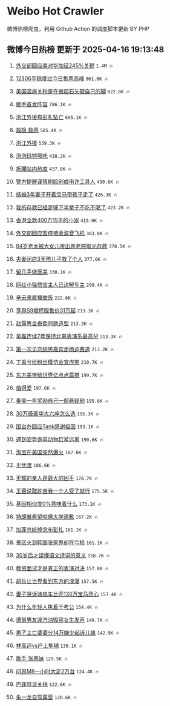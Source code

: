 # Weibo Hot Crawler 



微博热榜爬虫，利用 Github Action 的调度脚本更新 BY PHP 


## 微博今日热榜 更新于 2025-04-16 19:13:48 
1. [外交部回应美对华加征245%关税](https://s.weibo.com/weibo?q=%23%E5%A4%96%E4%BA%A4%E9%83%A8%E5%9B%9E%E5%BA%94%E7%BE%8E%E5%AF%B9%E5%8D%8E%E5%8A%A0%E5%BE%81245%25%E5%85%B3%E7%A8%8E%23&t=31&band_rank=1&Refer=top) `1.4M 🔥` 

1. [12306平稳度过今日售票高峰](https://s.weibo.com/weibo?q=%2312306%E5%B9%B3%E7%A8%B3%E5%BA%A6%E8%BF%87%E4%BB%8A%E6%97%A5%E5%94%AE%E7%A5%A8%E9%AB%98%E5%B3%B0%23&t=31&band_rank=2&Refer=top) `961.0K 🔥` 

1. [美国滥施关税是在搬起石头砸自己的脚](https://s.weibo.com/weibo?q=%23%E7%BE%8E%E5%9B%BD%E6%BB%A5%E6%96%BD%E5%85%B3%E7%A8%8E%E6%98%AF%E5%9C%A8%E6%90%AC%E8%B5%B7%E7%9F%B3%E5%A4%B4%E7%A0%B8%E8%87%AA%E5%B7%B1%E7%9A%84%E8%84%9A%23&t=31&band_rank=3&Refer=top) `822.8K 🔥` 

1. [歌手首发阵容](https://s.weibo.com/weibo?q=%E6%AD%8C%E6%89%8B%E9%A6%96%E5%8F%91%E9%98%B5%E5%AE%B9&t=31&band_rank=4&Refer=top) `786.1K 🔥` 

1. [浙江外援布彭扎坠亡](https://s.weibo.com/weibo?q=%23%E6%B5%99%E6%B1%9F%E5%A4%96%E6%8F%B4%E5%B8%83%E5%BD%AD%E6%89%8E%E5%9D%A0%E4%BA%A1%23&t=31&band_rank=5&Refer=top) `695.1K 🔥` 

1. [敖隐 敖丙](https://s.weibo.com/weibo?q=%E6%95%96%E9%9A%90%20%E6%95%96%E4%B8%99&t=31&band_rank=6&Refer=top) `585.4K 🔥` 

1. [浙江外援](https://s.weibo.com/weibo?q=%E6%B5%99%E6%B1%9F%E5%A4%96%E6%8F%B4&t=31&band_rank=7&Refer=top) `559.3K 🔥` 

1. [泡泡玛特哪吒](https://s.weibo.com/weibo?q=%23%E6%B3%A1%E6%B3%A1%E7%8E%9B%E7%89%B9%E5%93%AA%E5%90%92%23&t=31&band_rank=8&Refer=top) `438.2K 🔥` 

1. [折腰站内热度](https://s.weibo.com/weibo?q=%23%E6%8A%98%E8%85%B0%E7%AB%99%E5%86%85%E7%83%AD%E5%BA%A6%23&t=31&band_rank=9&Refer=top) `437.8K 🔥` 

1. [警方提醒谨慎刷脸别成电诈工具人](https://s.weibo.com/weibo?q=%23%E8%AD%A6%E6%96%B9%E6%8F%90%E9%86%92%E8%B0%A8%E6%85%8E%E5%88%B7%E8%84%B8%E5%88%AB%E6%88%90%E7%94%B5%E8%AF%88%E5%B7%A5%E5%85%B7%E4%BA%BA%23&t=31&band_rank=10&Refer=top) `430.6K 🔥` 

1. [结婚3年妻子开着宝马带孩子走了](https://s.weibo.com/weibo?q=%23%E7%BB%93%E5%A9%9A3%E5%B9%B4%E5%A6%BB%E5%AD%90%E5%BC%80%E7%9D%80%E5%AE%9D%E9%A9%AC%E5%B8%A6%E5%AD%A9%E5%AD%90%E8%B5%B0%E4%BA%86%23&t=31&band_rank=11&Refer=top) `426.3K 🔥` 

1. [我的存款已经足够下半辈子不吃不喝了](https://s.weibo.com/weibo?q=%E6%88%91%E7%9A%84%E5%AD%98%E6%AC%BE%E5%B7%B2%E7%BB%8F%E8%B6%B3%E5%A4%9F%E4%B8%8B%E5%8D%8A%E8%BE%88%E5%AD%90%E4%B8%8D%E5%90%83%E4%B8%8D%E5%96%9D%E4%BA%86&t=31&band_rank=12&Refer=top) `423.2K 🔥` 

1. [香港全款400万15平的小家](https://s.weibo.com/weibo?q=%E9%A6%99%E6%B8%AF%E5%85%A8%E6%AC%BE400%E4%B8%8715%E5%B9%B3%E7%9A%84%E5%B0%8F%E5%AE%B6&t=31&band_rank=13&Refer=top) `419.9K 🔥` 

1. [外交部回应暂停接收波音飞机](https://s.weibo.com/weibo?q=%23%E5%A4%96%E4%BA%A4%E9%83%A8%E5%9B%9E%E5%BA%94%E6%9A%82%E5%81%9C%E6%8E%A5%E6%94%B6%E6%B3%A2%E9%9F%B3%E9%A3%9E%E6%9C%BA%23&t=31&band_rank=14&Refer=top) `383.0K 🔥` 

1. [84岁老太被大女儿带出养老院取光存款](https://s.weibo.com/weibo?q=%2384%E5%B2%81%E8%80%81%E5%A4%AA%E8%A2%AB%E5%A4%A7%E5%A5%B3%E5%84%BF%E5%B8%A6%E5%87%BA%E5%85%BB%E8%80%81%E9%99%A2%E5%8F%96%E5%85%89%E5%AD%98%E6%AC%BE%23&t=31&band_rank=15&Refer=top) `378.5K 🔥` 

1. [夫妻闭店3天陪儿子救了个人](https://s.weibo.com/weibo?q=%23%E5%A4%AB%E5%A6%BB%E9%97%AD%E5%BA%973%E5%A4%A9%E9%99%AA%E5%84%BF%E5%AD%90%E6%95%91%E4%BA%86%E4%B8%AA%E4%BA%BA%23&t=31&band_rank=16&Refer=top) `377.0K 🔥` 

1. [留几手做医美](https://s.weibo.com/weibo?q=%23%E7%95%99%E5%87%A0%E6%89%8B%E5%81%9A%E5%8C%BB%E7%BE%8E%23&t=31&band_rank=17&Refer=top) `330.1K 🔥` 

1. [网红小猫悟空主人已谅解车主](https://s.weibo.com/weibo?q=%23%E7%BD%91%E7%BA%A2%E5%B0%8F%E7%8C%AB%E6%82%9F%E7%A9%BA%E4%B8%BB%E4%BA%BA%E5%B7%B2%E8%B0%85%E8%A7%A3%E8%BD%A6%E4%B8%BB%23&t=31&band_rank=18&Refer=top) `299.4K 🔥` 

1. [辛云来直播做饭](https://s.weibo.com/weibo?q=%E8%BE%9B%E4%BA%91%E6%9D%A5%E7%9B%B4%E6%92%AD%E5%81%9A%E9%A5%AD&t=31&band_rank=19&Refer=top) `222.6K 🔥` 

1. [享界S9增程版售价31万起](https://s.weibo.com/weibo?q=%23%E4%BA%AB%E7%95%8CS9%E5%A2%9E%E7%A8%8B%E7%89%88%E5%94%AE%E4%BB%B731%E4%B8%87%E8%B5%B7%23&t=31&band_rank=20&Refer=top) `213.3K 🔥` 

1. [赵露思金泰熙同款造型](https://s.weibo.com/weibo?q=%23%E8%B5%B5%E9%9C%B2%E6%80%9D%E9%87%91%E6%B3%B0%E7%86%99%E5%90%8C%E6%AC%BE%E9%80%A0%E5%9E%8B%23&t=31&band_rank=21&Refer=top) `213.3K 🔥` 

1. [吴磊连续7年保持北电表演系最高分](https://s.weibo.com/weibo?q=%23%E5%90%B4%E7%A3%8A%E8%BF%9E%E7%BB%AD7%E5%B9%B4%E4%BF%9D%E6%8C%81%E5%8C%97%E7%94%B5%E8%A1%A8%E6%BC%94%E7%B3%BB%E6%9C%80%E9%AB%98%E5%88%86%23&t=31&band_rank=22&Refer=top) `213.3K 🔥` 

1. [第一次见恋综男嘉宾走杨迪赛道](https://s.weibo.com/weibo?q=%E7%AC%AC%E4%B8%80%E6%AC%A1%E8%A7%81%E6%81%8B%E7%BB%BC%E7%94%B7%E5%98%89%E5%AE%BE%E8%B5%B0%E6%9D%A8%E8%BF%AA%E8%B5%9B%E9%81%93&t=31&band_rank=23&Refer=top) `213.2K 🔥` 

1. [丁禹兮给粉丝模仿金宣虎笑](https://s.weibo.com/weibo?q=%23%E4%B8%81%E7%A6%B9%E5%85%AE%E7%BB%99%E7%B2%89%E4%B8%9D%E6%A8%A1%E4%BB%BF%E9%87%91%E5%AE%A3%E8%99%8E%E7%AC%91%23&t=31&band_rank=24&Refer=top) `210.7K 🔥` 

1. [东方美学给世界亿点点震撼](https://s.weibo.com/weibo?q=%23%E4%B8%9C%E6%96%B9%E7%BE%8E%E5%AD%A6%E7%BB%99%E4%B8%96%E7%95%8C%E4%BA%BF%E7%82%B9%E7%82%B9%E9%9C%87%E6%92%BC%23&t=31&band_rank=25&Refer=top) `199.7K 🔥` 

1. [值得爱](https://s.weibo.com/weibo?q=%E5%80%BC%E5%BE%97%E7%88%B1&t=31&band_rank=26&Refer=top) `197.6K 🔥` 

1. [秦昊一年奖励自己一部悬疑剧](https://s.weibo.com/weibo?q=%E7%A7%A6%E6%98%8A%E4%B8%80%E5%B9%B4%E5%A5%96%E5%8A%B1%E8%87%AA%E5%B7%B1%E4%B8%80%E9%83%A8%E6%82%AC%E7%96%91%E5%89%A7&t=31&band_rank=27&Refer=top) `195.6K 🔥` 

1. [30万级豪华大六座怎么选](https://s.weibo.com/weibo?q=%2330%E4%B8%87%E7%BA%A7%E8%B1%AA%E5%8D%8E%E5%A4%A7%E5%85%AD%E5%BA%A7%E6%80%8E%E4%B9%88%E9%80%89%23&t=31&band_rank=28&Refer=top) `195.3K 🔥` 

1. [国台办回应Tank感谢祖国](https://s.weibo.com/weibo?q=%23%E5%9B%BD%E5%8F%B0%E5%8A%9E%E5%9B%9E%E5%BA%94Tank%E6%84%9F%E8%B0%A2%E7%A5%96%E5%9B%BD%23&t=31&band_rank=29&Refer=top) `193.1K 🔥` 

1. [遇到姿势诡异动物赶紧远离](https://s.weibo.com/weibo?q=%23%E9%81%87%E5%88%B0%E5%A7%BF%E5%8A%BF%E8%AF%A1%E5%BC%82%E5%8A%A8%E7%89%A9%E8%B5%B6%E7%B4%A7%E8%BF%9C%E7%A6%BB%23&t=31&band_rank=30&Refer=top) `190.6K 🔥` 

1. [淘宝在美国突然爆火](https://s.weibo.com/weibo?q=%23%E6%B7%98%E5%AE%9D%E5%9C%A8%E7%BE%8E%E5%9B%BD%E7%AA%81%E7%84%B6%E7%88%86%E7%81%AB%23&t=31&band_rank=31&Refer=top) `187.0K 🔥` 

1. [无忧渡](https://s.weibo.com/weibo?q=%E6%97%A0%E5%BF%A7%E6%B8%A1&t=31&band_rank=32&Refer=top) `186.6K 🔥` 

1. [无知的亲人是最大的凶手](https://s.weibo.com/weibo?q=%E6%97%A0%E7%9F%A5%E7%9A%84%E4%BA%B2%E4%BA%BA%E6%98%AF%E6%9C%80%E5%A4%A7%E7%9A%84%E5%87%B6%E6%89%8B&t=31&band_rank=33&Refer=top) `178.7K 🔥` 

1. [王蓉说蹉跎苦我一个人受了就行](https://s.weibo.com/weibo?q=%E7%8E%8B%E8%93%89%E8%AF%B4%E8%B9%89%E8%B7%8E%E8%8B%A6%E6%88%91%E4%B8%80%E4%B8%AA%E4%BA%BA%E5%8F%97%E4%BA%86%E5%B0%B1%E8%A1%8C&t=31&band_rank=34&Refer=top) `175.5K 🔥` 

1. [基因相似度0%意味着什么](https://s.weibo.com/weibo?q=%E5%9F%BA%E5%9B%A0%E7%9B%B8%E4%BC%BC%E5%BA%A60%25%E6%84%8F%E5%91%B3%E7%9D%80%E4%BB%80%E4%B9%88&t=31&band_rank=35&Refer=top) `173.1K 🔥` 

1. [特朗普希望哈佛大学道歉](https://s.weibo.com/weibo?q=%23%E7%89%B9%E6%9C%97%E6%99%AE%E5%B8%8C%E6%9C%9B%E5%93%88%E4%BD%9B%E5%A4%A7%E5%AD%A6%E9%81%93%E6%AD%89%23&t=31&band_rank=36&Refer=top) `167.2K 🔥` 

1. [加蓬总统悼念布彭扎](https://s.weibo.com/weibo?q=%23%E5%8A%A0%E8%93%AC%E6%80%BB%E7%BB%9F%E6%82%BC%E5%BF%B5%E5%B8%83%E5%BD%AD%E6%89%8E%23&t=31&band_rank=37&Refer=top) `161.1K 🔥` 

1. [景区火到韩国张家界却在亏损](https://s.weibo.com/weibo?q=%23%E6%99%AF%E5%8C%BA%E7%81%AB%E5%88%B0%E9%9F%A9%E5%9B%BD%E5%BC%A0%E5%AE%B6%E7%95%8C%E5%8D%B4%E5%9C%A8%E4%BA%8F%E6%8D%9F%23&t=31&band_rank=38&Refer=top) `161.1K 🔥` 

1. [30岁后才读懂语文诗词的意义](https://s.weibo.com/weibo?q=30%E5%B2%81%E5%90%8E%E6%89%8D%E8%AF%BB%E6%87%82%E8%AF%AD%E6%96%87%E8%AF%97%E8%AF%8D%E7%9A%84%E6%84%8F%E4%B9%89&t=31&band_rank=39&Refer=top) `158.7K 🔥` 

1. [教资面试才是真正的表演对决](https://s.weibo.com/weibo?q=%23%E6%95%99%E8%B5%84%E9%9D%A2%E8%AF%95%E6%89%8D%E6%98%AF%E7%9C%9F%E6%AD%A3%E7%9A%84%E8%A1%A8%E6%BC%94%E5%AF%B9%E5%86%B3%23&t=31&band_rank=40&Refer=top) `157.8K 🔥` 

1. [胡兵让世界看到东方的浪漫](https://s.weibo.com/weibo?q=%E8%83%A1%E5%85%B5%E8%AE%A9%E4%B8%96%E7%95%8C%E7%9C%8B%E5%88%B0%E4%B8%9C%E6%96%B9%E7%9A%84%E6%B5%AA%E6%BC%AB&t=31&band_rank=41&Refer=top) `157.5K 🔥` 

1. [妻子哭诉骑电车比开130万宝马开心](https://s.weibo.com/weibo?q=%23%E5%A6%BB%E5%AD%90%E5%93%AD%E8%AF%89%E9%AA%91%E7%94%B5%E8%BD%A6%E6%AF%94%E5%BC%80130%E4%B8%87%E5%AE%9D%E9%A9%AC%E5%BC%80%E5%BF%83%23&t=31&band_rank=42&Refer=top) `157.4K 🔥` 

1. [为什么年轻人执着于考公](https://s.weibo.com/weibo?q=%E4%B8%BA%E4%BB%80%E4%B9%88%E5%B9%B4%E8%BD%BB%E4%BA%BA%E6%89%A7%E7%9D%80%E4%BA%8E%E8%80%83%E5%85%AC&t=31&band_rank=43&Refer=top) `154.4K 🔥` 

1. [遭前男友泼汽油毁容女生发声](https://s.weibo.com/weibo?q=%23%E9%81%AD%E5%89%8D%E7%94%B7%E5%8F%8B%E6%B3%BC%E6%B1%BD%E6%B2%B9%E6%AF%81%E5%AE%B9%E5%A5%B3%E7%94%9F%E5%8F%91%E5%A3%B0%23&t=31&band_rank=44&Refer=top) `149.7K 🔥` 

1. [男子工亡婆婆分14万嫌少起诉儿媳](https://s.weibo.com/weibo?q=%23%E7%94%B7%E5%AD%90%E5%B7%A5%E4%BA%A1%E5%A9%86%E5%A9%86%E5%88%8614%E4%B8%87%E5%AB%8C%E5%B0%91%E8%B5%B7%E8%AF%89%E5%84%BF%E5%AA%B3%23&t=31&band_rank=45&Refer=top) `142.9K 🔥` 

1. [林高远vs户上隼辅](https://s.weibo.com/weibo?q=%23%E6%9E%97%E9%AB%98%E8%BF%9Cvs%E6%88%B7%E4%B8%8A%E9%9A%BC%E8%BE%85%23&t=31&band_rank=46&Refer=top) `130.1K 🔥` 

1. [歌手 张惠妹](https://s.weibo.com/weibo?q=%E6%AD%8C%E6%89%8B%20%E5%BC%A0%E6%83%A0%E5%A6%B9&t=31&band_rank=47&Refer=top) `129.5K 🔥` 

1. [问界M8一小时大定2万台](https://s.weibo.com/weibo?q=%E9%97%AE%E7%95%8CM8%E4%B8%80%E5%B0%8F%E6%97%B6%E5%A4%A7%E5%AE%9A2%E4%B8%87%E5%8F%B0&t=31&band_rank=48&Refer=top) `124.4K 🔥` 

1. [巴菲特谈关税](https://s.weibo.com/weibo?q=%23%E5%B7%B4%E8%8F%B2%E7%89%B9%E8%B0%88%E5%85%B3%E7%A8%8E%23&t=31&band_rank=49&Refer=top) `122.6K 🔥` 

1. [朱一龙自驾露营](https://s.weibo.com/weibo?q=%23%E6%9C%B1%E4%B8%80%E9%BE%99%E8%87%AA%E9%A9%BE%E9%9C%B2%E8%90%A5%23&t=31&band_rank=50&Refer=top) `120.6K 🔥` 

